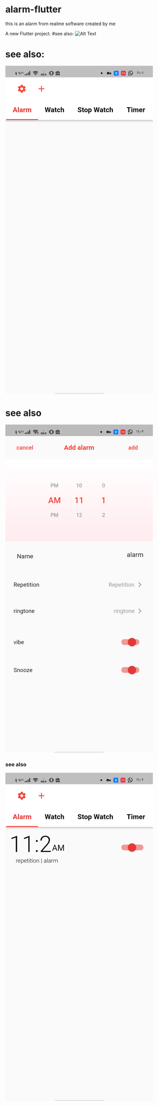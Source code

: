 # alarm-flutter
this is an alarm from realme software created by me

A new Flutter project.
#see also:
![Alt Text](GIF-210615_110501.gif)

# see also:
![Alt Text](flutter_01.png)
# see also

![Alt Text](flutter_02.png)
### see also

![Alt Text](flutter_03.png)
